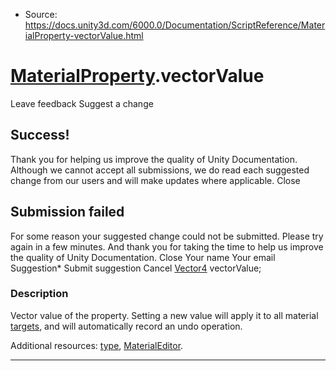 * Source: https://docs.unity3d.com/6000.0/Documentation/ScriptReference/MaterialProperty-vectorValue.html

#  [MaterialProperty](https://docs.unity3d.com/6000.0/Documentation/ScriptReference/MaterialProperty.html).vectorValue
Leave feedback
Suggest a change
## Success!
Thank you for helping us improve the quality of Unity Documentation. Although we cannot accept all submissions, we do read each suggested change from our users and will make updates where applicable.
Close
## Submission failed
For some reason your suggested change could not be submitted. Please <a>try again</a> in a few minutes. And thank you for taking the time to help us improve the quality of Unity Documentation.
Close
Your name Your email Suggestion* Submit suggestion
Cancel
[Vector4](https://docs.unity3d.com/6000.0/Documentation/ScriptReference/Vector4.html) vectorValue; 
### Description
Vector value of the property.
Setting a new value will apply it to all material [targets](https://docs.unity3d.com/6000.0/Documentation/ScriptReference/MaterialProperty-targets.html), and will automatically record an undo operation.  
  
Additional resources: [type](https://docs.unity3d.com/6000.0/Documentation/ScriptReference/MaterialProperty-type.html), [MaterialEditor](https://docs.unity3d.com/6000.0/Documentation/ScriptReference/MaterialEditor.html).
* * *
